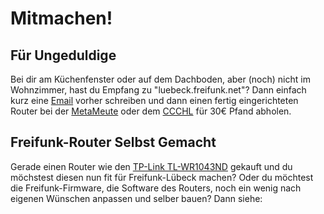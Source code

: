 # Mitmachen!

## Für Ungeduldige

Bei dir am Küchenfenster oder auf dem Dachboden, aber (noch) nicht im Wohnzimmer, hast du Empfang zu "luebeck.freifunk.net"?
Dann einfach kurz eine [Email](http://lists.asta.uni-luebeck.de/mailman/listinfo/freifunk.luebeck) vorher schreiben und dann einen fertig eingerichteten Router bei der [MetaMeute](http://metameute.de) oder dem [CCCHL](http://www.ccchl.de) für 30€ Pfand abholen.

## Freifunk-Router Selbst Gemacht

Gerade einen Router wie den [TP-Link TL-WR1043ND](http://wiki.openwrt.org/toh/tp-link/tl-wr1043nd) gekauft und du möchstest diesen nun fit für Freifunk-Lübeck machen? Oder du möchtest die Freifunk-Firmware, die Software des Routers, noch ein wenig nach eigenen Wünschen anpassen und selber bauen? Dann siehe:
